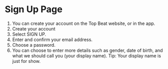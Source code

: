 # Sign Up Page
1. You can create your account on the Top Beat website, or in the app.
2. Create your account
3. Select SIGN UP.
4. Enter and confirm your email address.
5. Choose a password.
6. You can choose to enter more details such as gender, date of birth, and what we should call you (your display name). Tip: Your display name is just for show.